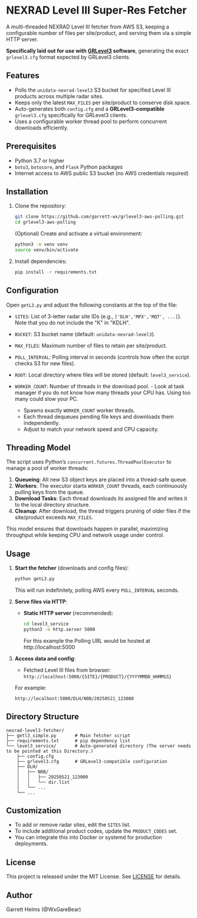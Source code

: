 # NEXRAD Level III Super-Res Fetcher

A multi-threaded NEXRAD Level III fetcher from AWS S3, keeping a configurable number of files per site/product, and serving them via a simple HTTP server.

**Specifically laid out for use with [GRLevel3](https://www.grlevelx.com/grlevel3_3/) software**, generating the exact `grlevel3.cfg` format expected by GRLevel3 clients.

## Features

* Polls the `unidata-nexrad-level3` S3 bucket for specified Level III products across multiple radar sites.
* Keeps only the latest `MAX_FILES` per site/product to conserve disk space.
* Auto-generates both `config.cfg` and a **GRLevel3-compatible** `grlevel3.cfg` specifically for GRLevel3 clients.
* Uses a configurable worker thread pool to perform concurrent downloads efficiently.

## Prerequisites

* Python 3.7 or higher
* `boto3`, `botocore`, and `Flask` Python packages
* Internet access to AWS public S3 bucket (no AWS credentials required)

## Installation

1. Clone the repository:

   ```bash
   git clone https://github.com/garrett-wx/grlevel3-aws-polling.git
   cd grlevel3-aws-polling
   ```

   (Optional) Create and activate a virtual environment:

   ```bash
   python3 -m venv venv
   source venv/bin/activate
   ```

3. Install dependencies:

   ```bash
   pip install -r requirements.txt
   ```

## Configuration

Open `getL3.py` and adjust the following constants at the top of the file:

* `SITES`: List of 3-letter radar site IDs (e.g., `['DLH','MPX','MQT', ...]`). Note that you do not include the "K" in "KDLH".
* `BUCKET`: S3 bucket name (default: `unidata-nexrad-level3`).
* `MAX_FILES`: Maximum number of files to retain per site/product.
* `POLL_INTERVAL`: Polling interval in seconds (controls how often the script checks S3 for new files).
* `ROOT`: Local directory where files will be stored (default: `level3_service`).
* `WORKER_COUNT`: Number of threads in the download pool. - Look at task manager if you do not know how many threads your CPU has. Using too many could slow your PC.

  * Spawns exactly `WORKER_COUNT` worker threads.
  * Each thread dequeues pending file keys and downloads them independently.
  * Adjust to match your network speed and CPU capacity.

## Threading Model

The script uses Python’s `concurrent.futures.ThreadPoolExecutor` to manage a pool of worker threads:

1. **Queueing**: All new S3 object keys are placed into a thread-safe queue.
2. **Workers**: The executor starts `WORKER_COUNT` threads, each continuously pulling keys from the queue.
3. **Download Tasks**: Each thread downloads its assigned file and writes it to the local directory structure.
4. **Cleanup**: After download, the thread triggers pruning of older files if the site/product exceeds `MAX_FILES`.

This model ensures that downloads happen in parallel, maximizing throughput while keeping CPU and network usage under control.

## Usage

1. **Start the fetcher** (downloads and config files):

   ```bash
   python getL3.py
   ```

   This will run indefinitely, polling AWS every `POLL_INTERVAL` seconds.

2. **Serve files via HTTP**:

   * **Static HTTP server** (recommended):

     ```bash
     cd level3_service
     python3 -m http.server 5000
     ```
     For this example the Polling URL would be hosted at http://localhost:5000
     
3. **Access data and config**:
   * Fetched Level III files from browser: `http://localhost:5000/{SITE}/{PRODUCT}/{YYYYMMDD_HHMMSS}`

   For example:

   ```
   http://localhost:5000/DLH/N0B/20250521_123000
   ```

## Directory Structure

```
nexrad-level3-fetcher/
├── getl3_simple.py       # Main fetcher script
├── requirements.txt      # pip dependency list
└── level3_service/       # Auto-generated directory (The server needs to be pointed at this Directory.)
    ├── config.cfg
    ├── grlevel3.cfg      # GRLevel3-compatible configuration
    ├── DLH/
    │   ├── N0B/
    │   │   ├── 20250521_123000
    │   │   └── dir.list
    │   └── ...
    └── ...
```

## Customization

* To add or remove radar sites, edit the `SITES` list.
* To include additional product codes, update the `PRODUCT_CODES` set.
* You can integrate this into Docker or systemd for production deployments.

## License

This project is released under the MIT License. See [LICENSE](LICENSE) for details.

## Author

Garrett Helms (@WxGareBear)
